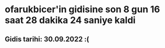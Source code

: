 # ofarukbicer'in gidisine son 8 gun 16 saat 28 dakika 24 saniye kaldi

## Gidis tarihi: 30.09.2022 :(